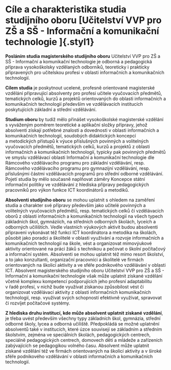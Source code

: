 # Cíle a charakteristika studia studijního oboru [Učitelství VVP pro ZŠ a SŠ - Informační a komunikační technologie ]{.styl1}

**Posláním studia magisterského studijního oboru** Učitelství VVP pro ZŠ
a SŠ - Informační a komunikační technologie je odborná a pedagogická
příprava vysokoškolsky vzdělaných odborníků, teoreticky i prakticky
připravených pro učitelskou profesi v oblasti informačních a
komunikačních technologií.

**Cílem studia** je poskytnout ucelené, profesně orientované magisterské
vzdělání připravující absolventy pro profesi učitele vyučovacích
předmětů, tematických celků, kurzů a projektů orientovaných do oblasti
informačních a komunikačních technologií především ve vzdělávacích
institucích poskytujících základní a střední vzdělávání.

**Studium oboru** by tudíž mělo přinášet vysokoškolské magisterské
vzdělání s vyváženým poměrem teoretické a aplikační složky přípravy,
jehož absolventi získají potřebné znalosti a dovednosti v oblasti
informačních a komunikačních technologií, soudobých didaktických
koncepcí a metodických přístupů k výuce příslušných povinných
a volitelných vyučovacích předmětů, tematických celků, kurzů a projektů
z oblasti informačních a komunikačních technologií, typicky pak
povinných předmětů ve smyslu vzdělávací oblasti Informační a komunikační
technologie dle Rámcového vzdělávacího programu pro základní vzdělávání,
resp. Rámcového vzdělávacího programu pro gymnazijní vzdělávání, resp.
příslušnými částmi vzdělávacích programů pro střední odborné vzdělávání.
Pojetí studia by mělo současně naplňovat záměry Koncepce státní
informační politiky ve vzdělávání z hlediska přípravy pedagogických
pracovníků pro výkon funkce ICT koordinátorů a metodiků.

**Absolventi studijního oboru** se mohou uplatnit s ohledem na zaměření
studia a charakter své přípravy především jako učitelé povinných a
volitelných vyučovacích předmětů, resp. tematických celků či
vzdělávacích oborů z oblasti informačních a komunikačních technologií na
všech typech základních škol, gymnáziích, na středních odborných
školách, lyceích a odborných učilištích. Vedle vlastních výukových
aktivit budou absolventi připraveni vykonávat též funkci ICT
koordinátora a metodika na školách, působit jako poradci a školitelé
v oblasti využívání a rozvoje informačních a komunikačních technologií
na škole, vést a organizovat mimovýukové aktivity orientované na práci
žáků s technikou a pečovat o školní počítačový a informační systém.
Absolventi se mohou uplatnit též mimo resort školství, a to jako
konzultanti, organizační pracovníci a školitelé ve firmách orientovaných
na školicí aktivity a ve sféře podnikového vzdělávání v oblasti ICT.
Absolvent magisterského studijního oboru Učitelství VVP pro ZŠ a SŠ -
Informační a komunikační technologie však může uplatnit získané vzdělání
včetně komplexu kompetencí podporujících jeho profesní adaptabilitu
v řadě profesí, v nichž bude využívat získanou způsobilost vést či
organizovat vzdělávací aktivity z oblasti informačních komunikačních
technologií, resp. využívat svých schopností efektivně využívat,
spravovat či rozvíjet počítačové systémy.

**Z hlediska druhu institucí, kde může absolvent uplatnit získané
vzdělání**, je třeba uvést především všechny typy základních škol,
gymnázia, střední odborné školy, lycea a odborná učiliště. Předpokládá
se možné uplatnění absolventů také v institucích, které úzce souvisejí
se základním a středním školstvím, zejména ve speciálních školách,
pedagogických centrech, speciálně pedagogických centrech, domovech dětí
a mládeže a zařízeních zabývajících se pedagogikou volného času.
Absolvent může uplatnit získané vzdělání též ve firmách orientovaných na
školicí aktivity a v široké sféře podnikového vzdělávání v oblasti
informačních a komunikačních technologií.
